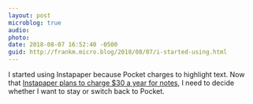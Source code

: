 ```yaml
---
layout: post
microblog: true
audio: 
photo: 
date: 2018-08-07 16:52:40 -0500
guid: http://frankm.micro.blog/2018/08/07/i-started-using.html
---
```

I started using Instapaper because Pocket charges to highlight text. Now that [Instapaper plans to charge $30 a year for notes](http://blog.instapaper.com/post/176732408411), I need to decide whether I want to stay or switch back to Pocket.
